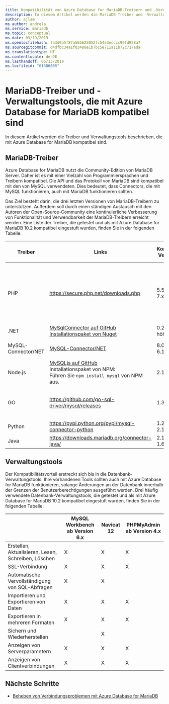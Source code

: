 ```yaml
---
title: Kompatibilität von Azure Database for MariaDB-Treibern und -Verwaltungstools
description: In diesem Artikel werden die MariaDB-Treiber und -Verwaltungstools beschrieben, die mit Azure Database for MariaDB kompatibel sind.
author: ajlam
ms.author: andrela
ms.service: mariadb
ms.topic: conceptual
ms.date: 03/19/2019
ms.openlocfilehash: 7a3d9a5f87a565625052fc54e3ecccc99fd928a7
ms.sourcegitcommit: d4dfbc34a1f03488e1b7bc5e711a11b72c717ada
ms.translationtype: HT
ms.contentlocale: de-DE
ms.lasthandoff: 06/13/2019
ms.locfileid: "61386805"
---
```

# <a name="mariadb-drivers-and-management-tools-compatible-with-azure-database-for-mariadb"></a>MariaDB-Treiber und -Verwaltungstools, die mit Azure Database for MariaDB kompatibel sind

In diesem Artikel werden die Treiber und Verwaltungstools beschrieben, die mit Azure Database for MariaDB kompatibel sind.

## <a name="mariadb-drivers"></a>MariaDB-Treiber

Azure Database for MariaDB nutzt die Community-Edition von MariaDB Server. Daher ist es mit einer Vielzahl von Programmiersprachen und Treibern kompatibel. Die API und das Protokoll von MariaDB sind kompatibel mit den von MySQL verwendeten. Dies bedeutet, dass Connectors, die mit MySQL funktionieren, auch mit MariaDB funktionieren sollten.

Das Ziel besteht darin, die drei letzten Versionen von MariaDB-Treibern zu unterstützen. Außerdem soll durch einen ständigen Austausch mit den Autoren der Open-Source-Community eine kontinuierliche Verbesserung von Funktionalität und Verwendbarkeit der MariaDB-Treibern erreicht werden. Eine Liste der Treiber, die getestet und als mit Azure Database for MariaDB 10.2 kompatibel eingestuft wurden, finden Sie in der folgenden Tabelle:

**Treiber** | **Links** | **Kompatible Versionen** | **Nicht kompatible Versionen** | **Hinweise**
---|---|---|---|---
PHP | https://secure.php.net/downloads.php | 5.5, 5.6, 7.x | 5.3 | Fügen Sie für PHP-7.0-Verbindungen mit SSL MySQLi das MYSQLI_CLIENT_SSL_DONT_VERIFY_SERVER_CERT in die Verbindungszeichenfolge ein. <br> ```mysqli_real_connect($conn, $host, $username, $password, $db_name, 3306, NULL, MYSQLI_CLIENT_SSL_DONT_VERIFY_SERVER_CERT);```<br> Für PDO legen Sie die Option ```PDO::MYSQL_ATTR_SSL_VERIFY_SERVER_CERT```auf FALSE fest.
.NET | [MySqlConnector auf GitHub](https://github.com/mysql-net/MySqlConnector) <br> [Installationspaket von Nuget](https://www.nuget.org/packages/MySqlConnector/) | 0.27 und höher | 0.26.5 und früher |
MySQL-Connector/NET | [MySQL-Connector/NET](https://github.com/mysql/mysql-connector-net) | 8.0, 7.0, 6.10 |  | Bei einigen UTF8-fremden Windows-Systemen tritt unter Umständen ein Verbindungsfehler aufgrund eines Codierungsfehlers auf.
Node.js |  [MySQLjs auf GitHub](https://github.com/mysqljs/mysql/) <br> Installationspaket von NPM:<br> Führen Sie `npm install mysql` von NPM aus. | 2.15 | 2.14.1 und früher
GO | https://github.com/go-sql-driver/mysql/releases | 1.3, 1.4 | 1.2 und früher | Verwenden Sie für Version 1.3 `allowNativePasswords=true` in der Verbindungszeichenfolge. Version 1.4 enthält eine Korrektur, sodass `allowNativePasswords=true` nicht mehr erforderlich ist.
Python | https://pypi.python.org/pypi/mysql-connector-python | 1.2.3, 2.0, 2.1, 2.2 | 1.2.2 und früher |
Java | https://downloads.mariadb.org/connector-java/ | 2.1, 2.0, 1.6 | 1.5.5 und früher |

## <a name="management-tools"></a>Verwaltungstools

Der Kompatibilitätsvorteil erstreckt sich bis in die Datenbank-Verwaltungstools. Ihre vorhandenen Tools sollten auch mit Azure Database for MariaDB funktionieren, solange Änderungen an der Datenbank innerhalb der Grenzen der Benutzerberechtigungen ausgeführt werden. Drei häufig verwendete Datenbank-Verwaltungstools, die getestet und als mit Azure Database for MariaDB 10.2 kompatibel eingestuft wurden, finden Sie in der folgenden Tabelle:

| | **MySQL Workbench ab Version 6.x** | **Navicat 12** | **PHPMyAdmin ab Version 4.x**
---|---|---|---
Erstellen, Aktualisieren, Lesen, Schreiben, Löschen | X | X | X
SSL-Verbindung | X | X | X
Automatische Vervollständigung von SQL-Abfragen | X | X |
Importieren und Exportieren von Daten | X | X | X
Exportieren in mehreren Formaten | X | X | X
Sichern und Wiederherstellen |  | X |
Anzeigen von Serverparametern | X | X | X
Anzeigen von Clientverbindungen | X | X | X

## <a name="next-steps"></a>Nächste Schritte

- [Beheben von Verbindungsproblemen mit Azure Database for MariaDB](howto-troubleshoot-common-connection-issues.md)